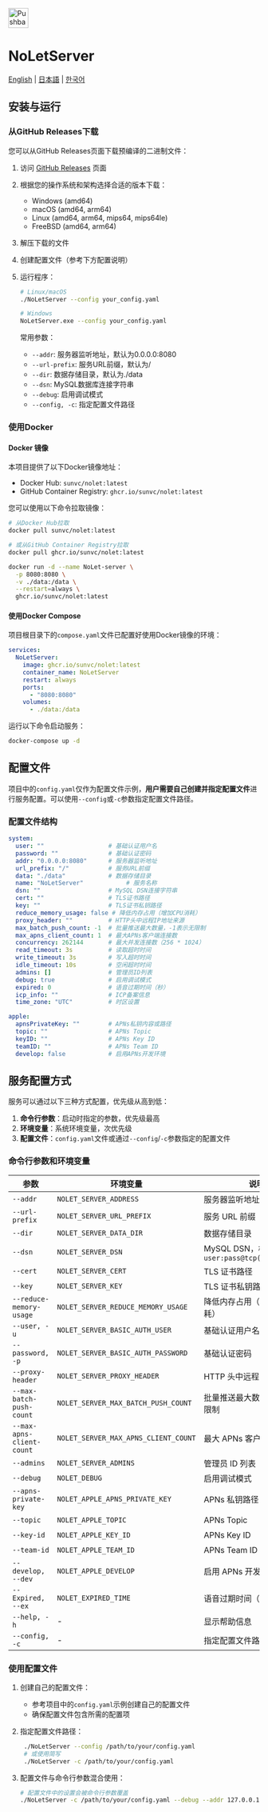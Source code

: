 
[<img src="https://developer.apple.com/assets/elements/badges/download-on-the-app-store.svg"
alt="Pushback App"
height="40">](https://apps.apple.com/us/app/id6615073345)

# NoLetServer

[English](./README_EN.md) | [日本語](./README_JP.md) | [한국어](./README_KR.md)

## 安装与运行

### 从GitHub Releases下载

您可以从GitHub Releases页面下载预编译的二进制文件：

1. 访问 [GitHub Releases](https://github.com/sunvc/NoLeterver/releases) 页面
2. 根据您的操作系统和架构选择合适的版本下载：
   - Windows (amd64)
   - macOS (amd64, arm64)
   - Linux (amd64, arm64, mips64, mips64le)
   - FreeBSD (amd64, arm64)
3. 解压下载的文件
4. 创建配置文件（参考下方配置说明）
5. 运行程序：
   ```bash
   # Linux/macOS
   ./NoLetServer --config your_config.yaml
   
   # Windows
   NoLetServer.exe --config your_config.yaml
   ```

   常用参数：
   - `--addr`: 服务器监听地址，默认为0.0.0.0:8080
   - `--url-prefix`: 服务URL前缀，默认为/
   - `--dir`: 数据存储目录，默认为./data
   - `--dsn`: MySQL数据库连接字符串
   - `--debug`: 启用调试模式
   - `--config, -c`: 指定配置文件路径

### 使用Docker

#### Docker 镜像

本项目提供了以下Docker镜像地址：

- Docker Hub: `sunvc/nolet:latest`
- GitHub Container Registry: `ghcr.io/sunvc/nolet:latest`

您可以使用以下命令拉取镜像：

```bash
# 从Docker Hub拉取
docker pull sunvc/nolet:latest

# 或从GitHub Container Registry拉取
docker pull ghcr.io/sunvc/nolet:latest

docker run -d --name NoLet-server \
  -p 8080:8080 \
  -v ./data:/data \
  --restart=always \
  ghcr.io/sunvc/nolet:latest
```

#### 使用Docker Compose

项目根目录下的`compose.yaml`文件已配置好使用Docker镜像的环境：

```yaml
services:
  NoLetServer:
    image: ghcr.io/sunvc/nolet:latest
    container_name: NoLetServer
    restart: always
    ports:
      - "8080:8080"
    volumes:
      - ./data:/data
```

运行以下命令启动服务：

```bash
docker-compose up -d
```

## 配置文件

项目中的`config.yaml`仅作为配置文件示例，**用户需要自己创建并指定配置文件**进行服务配置。可以使用`--config`或`-c`参数指定配置文件路径。

### 配置文件结构

```yaml
system:
  user: ""                  # 基础认证用户名
  password: ""              # 基础认证密码
  addr: "0.0.0.0:8080"      # 服务器监听地址
  url_prefix: "/"           # 服务URL前缀
  data: "./data"            # 数据存储目录
  name: "NoLetServer"            # 服务名称
  dsn: ""                   # MySQL DSN连接字符串
  cert: ""                  # TLS证书路径
  key: ""                   # TLS证书私钥路径
  reduce_memory_usage: false # 降低内存占用（增加CPU消耗）
  proxy_header: ""          # HTTP头中远程IP地址来源
  max_batch_push_count: -1  # 批量推送最大数量，-1表示无限制
  max_apns_client_count: 1  # 最大APNs客户端连接数
  concurrency: 262144       # 最大并发连接数（256 * 1024）
  read_timeout: 3s          # 读取超时时间
  write_timeout: 3s         # 写入超时时间
  idle_timeout: 10s         # 空闲超时时间
  admins: []                # 管理员ID列表
  debug: true               # 启用调试模式
  expired: 0                # 语音过期时间（秒）
  icp_info: ""              # ICP备案信息
  time_zone: "UTC"          # 时区设置

apple:
  apnsPrivateKey: ""        # APNs私钥内容或路径
  topic: ""                 # APNs Topic
  keyID: ""                 # APNs Key ID
  teamID: ""                # APNs Team ID
  develop: false            # 启用APNs开发环境
```

## 服务配置方式

服务可以通过以下三种方式配置，优先级从高到低：

1. **命令行参数**：启动时指定的参数，优先级最高
2. **环境变量**：系统环境变量，次优先级
3. **配置文件**：`config.yaml`文件或通过`--config`/`-c`参数指定的配置文件

### 命令行参数和环境变量

| 参数 | 环境变量 | 说明 | 默认值 |
|------|----------|------|--------|
| `--addr` | `NOLET_SERVER_ADDRESS` | 服务器监听地址 | `0.0.0.0:8080` |
| `--url-prefix` | `NOLET_SERVER_URL_PREFIX` | 服务 URL 前缀 | `/` |
| `--dir` | `NOLET_SERVER_DATA_DIR` | 数据存储目录 | `./data` |
| `--dsn` | `NOLET_SERVER_DSN` | MySQL DSN，格式：`user:pass@tcp(host)/dbname` | 空 |
| `--cert` | `NOLET_SERVER_CERT` | TLS 证书路径 | 空 |
| `--key` | `NOLET_SERVER_KEY` | TLS 证书私钥路径 | 空 |
| `--reduce-memory-usage` | `NOLET_SERVER_REDUCE_MEMORY_USAGE` | 降低内存占用（增加 CPU 消耗） | `false` |
| `--user, -u` | `NOLET_SERVER_BASIC_AUTH_USER` | 基础认证用户名 | 空 |
| `--password, -p` | `NOLET_SERVER_BASIC_AUTH_PASSWORD` | 基础认证密码 | 空 |
| `--proxy-header` | `NOLET_SERVER_PROXY_HEADER` | HTTP 头中远程 IP 地址来源 | 空 |
| `--max-batch-push-count` | `NOLET_SERVER_MAX_BATCH_PUSH_COUNT` | 批量推送最大数量，`-1` 表示无限制 | `-1` |
| `--max-apns-client-count` | `NOLET_SERVER_MAX_APNS_CLIENT_COUNT` | 最大 APNs 客户端连接数 | `1` |
| `--admins` | `NOLET_SERVER_ADMINS` | 管理员 ID 列表 | 空 |
| `--debug` | `NOLET_DEBUG` | 启用调试模式 | `false` |
| `--apns-private-key` | `NOLET_APPLE_APNS_PRIVATE_KEY` | APNs 私钥路径 | 空 |
| `--topic` | `NOLET_APPLE_TOPIC` | APNs Topic | 空 |
| `--key-id` | `NOLET_APPLE_KEY_ID` | APNs Key ID | 空 |
| `--team-id` | `NOLET_APPLE_TEAM_ID` | APNs Team ID | 空 |
| `--develop, --dev` | `NOLET_APPLE_DEVELOP` | 启用 APNs 开发环境 | `false` |
| `--Expired, --ex` | `NOLET_EXPIRED_TIME` | 语音过期时间（秒） | `120` |
| `--help, -h` | - | 显示帮助信息 | - |
| `--config, -c` | - | 指定配置文件路径 | - |

### 使用配置文件

1. 创建自己的配置文件：
   - 参考项目中的`config.yaml`示例创建自己的配置文件
   - 确保配置文件包含所需的配置项

2. 指定配置文件路径：
   ```bash
    ./NoLetServer --config /path/to/your/config.yaml
    # 或使用简写
    ./NoLetServer -c /path/to/your/config.yaml
    ```

3. 配置文件与命令行参数混合使用：
   ```bash
   # 配置文件中的设置会被命令行参数覆盖
   ./NoLetServer -c /path/to/your/config.yaml --debug --addr 127.0.0.1:8080
   ```
